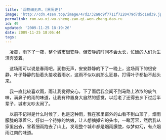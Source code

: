```yaml
---
title: '润物细无声。[黑历史]'
image: 'http://cdn.4zen.top/image/4/d2/32a8c9f7711f7220479d7d5c1ed39.jpg'
permalink: run-wu-xi-wu-sheng-zao-qi-wen-zhang-dao-ru
id: 49
updated: '2009-11-25 18:19:26'
date: 2009-11-25 18:06:44
tags:
---
```


　凌晨，雨下了一夜，整个城市很安静，但安静的时间不会太长，忙碌的人们为生活奔波着。

　这场雨可以说是春雨吧，润物无声，安安静静的下了一晚上，这场雨下的很安静，叶子静静的抬着头接收着雨水，这雨不似以前那么狂暴，打得叶子都抬不起头来。

　我一直比较喜欢雨，雨让我觉得安心，下了雨后我会闻不到马路上浓浓的废气味，满鼻子的雨的味道，让我有种置身大自然的感觉，以后老了还得去乡下过后半辈子，城市太吵太闹了。

　以前不记得是什么时候了，也是这种雨，我在家里窗外的山看不到山顶了，烟雨朦胧的罩着它，好似一个待嫁的姑娘，让人想摘掉它的头巾，一睹芳容，然后我从家里出去，冒着细雨跑去了山上，发现整个城市都是烟雨朦胧，似梦似幻，有点烟雨江南的味道。